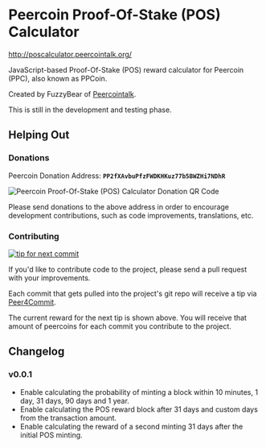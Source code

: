 Peercoin Proof-Of-Stake (POS) Calculator
===

http://poscalculator.peercointalk.org/

JavaScript-based Proof-Of-Stake (POS) reward calculator for Peercoin (PPC), also known as PPCoin.

Created by FuzzyBear of [Peercointalk](http://peercointalk.org/).

This is still in the development and testing phase.

## Helping Out

### Donations

Peercoin Donation Address: **```PP2fXAvbuPfzFWDKHKuz77b5BWZHi7NDhR```**

![Peercoin Proof-Of-Stake (POS) Calculator Donation QR Code](http://peer4commit.com/projects/5/qrcode.svg "Donate peercoins to this project")

Please send donations to the above address in order to encourage development contributions, such as code improvements, translations, etc.

### Contributing

[![tip for next commit](http://peer4commit.com/projects/5.svg)](http://peer4commit.com/projects/5)

If you'd like to contribute code to the project, please send a pull request with your improvements.

Each commit that gets pulled into the project's git repo will receive a tip via [Peer4Commit](http://peer4commit.com/).

The current reward for the next tip is shown above. You will receive that amount of peercoins for each commit you contribute to the project.

## Changelog

### v0.0.1

* Enable calculating the probability of minting a block within 10 minutes, 1 day, 31 days, 90 days and 1 year.
* Enable calculating the POS reward block after 31 days and custom days from the transaction amount.
* Enable calculating the reward of a second minting 31 days after the initial POS minting.

